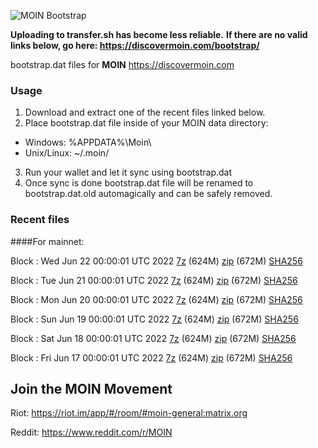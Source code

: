 ![MOIN Bootstrap](https://i.imgur.com/KjM1jMp.jpg)

**Uploading to transfer.sh has become less reliable.**
**If there are no valid links below, go here: https://discovermoin.com/bootstrap/**

bootstrap.dat files for **MOIN** https://discovermoin.com

### Usage

1. Download and extract one of the recent files linked below.
2. Place bootstrap.dat file inside of your MOIN data directory:
 - Windows: %APPDATA%\Moin\
 - Unix/Linux: ~/.moin/
3. Run your wallet and let it sync using bootstrap.dat
4. Once sync is done bootstrap.dat file will be renamed to bootstrap.dat.old automagically and can be safely removed.


### Recent files

####For mainnet:

Block : Wed Jun 22 00:00:01 UTC 2022 [7z](https://transfer.sh/ry1tVq/bootstrap.dat.20220622.7z) (624M) [zip](https://transfer.sh/OD66Fd/bootstrap.dat.20220622.zip) (672M) [SHA256](https://transfer.sh/d7z0c9/sha256.txt)

Block : Tue Jun 21 00:00:01 UTC 2022 [7z](https://transfer.sh/Ycq8rh/bootstrap.dat.20220621.7z) (624M) [zip](https://transfer.sh/9wI8Ps/bootstrap.dat.20220621.zip) (672M) [SHA256](https://transfer.sh/7JIO98/sha256.txt)

Block : Mon Jun 20 00:00:01 UTC 2022 [7z](https://transfer.sh/f5dWJB/bootstrap.dat.20220620.7z) (624M) [zip](https://transfer.sh/3lBPQb/bootstrap.dat.20220620.zip) (672M) [SHA256](https://transfer.sh/PhG0nb/sha256.txt)

Block : Sun Jun 19 00:00:01 UTC 2022 [7z](https://transfer.sh/jvvghy/bootstrap.dat.20220619.7z) (624M) [zip](https://transfer.sh/4IAdSa/bootstrap.dat.20220619.zip) (672M) [SHA256](https://transfer.sh/dYVIiC/sha256.txt)

Block : Sat Jun 18 00:00:01 UTC 2022 [7z](https://transfer.sh/cLUKyS/bootstrap.dat.20220618.7z) (624M) [zip](https://transfer.sh/vpv9uc/bootstrap.dat.20220618.zip) (672M) [SHA256](https://transfer.sh/XwmowY/sha256.txt)

Block : Fri Jun 17 00:00:01 UTC 2022 [7z](https://transfer.sh/O5oXLh/bootstrap.dat.20220617.7z) (624M) [zip](https://transfer.sh/KweudH/bootstrap.dat.20220617.zip) (672M) [SHA256](https://transfer.sh/yxhjlh/sha256.txt)

## Join the MOIN Movement

Riot: https://riot.im/app/#/room/#moin-general:matrix.org

Reddit: https://www.reddit.com/r/MOIN
